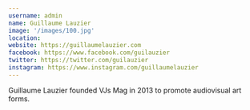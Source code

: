 ```yaml
---
username: admin
name: Guillaume Lauzier
image: '/images/100.jpg'
location:
website: https://guillaumelauzier.com
facebook: https://www.facebook.com/guilauzier
twitter: https://twitter.com/guilauzier
instagram: https://www.instagram.com/guillaumelauzier
---
```

Guillaume Lauzier founded VJs Mag in 2013 to promote audiovisual art forms.